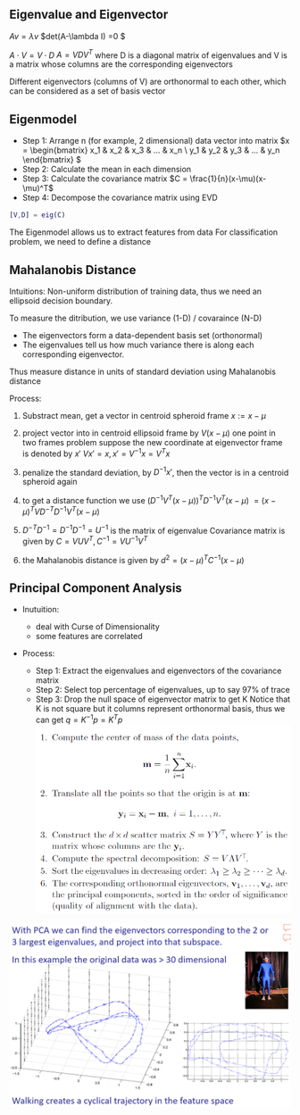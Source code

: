 ## Eigenvalue and Eigenvector
$Av = \lambda v$
$det(A-\lambda I) =0 $

$A\cdot V = V \cdot D$
$A = VDV^T$
where D is a diagonal matrix of eigenvalues and V is a matrix whose columns are the corresponding eigenvectors

Different eigenvectors (columns of V) are orthonormal to each other, which can be considered as a set of basis vector

## Eigenmodel
* Step 1: Arrange n (for example, 2 dimensional) data vector into matrix
$x = \begin{bmatrix}
x_1 & x_2 & x_3 & ... & x_n \\
y_1 & y_2 & y_3 & ... & y_n
\end{bmatrix}
$
* Step 2: Calculate the mean in each dimension
* Step 3: Calculate the covariance matrix
$C = \frac{1}{n}(x-\mu)(x-\mu)^T$
* Step 4: Decompose the covariance matrix using EVD
```matlab
[V,D] = eig(C)
```
The Eigenmodel allows us to extract features from data 
For classification problem, we need to define a distance
## Mahalanobis Distance
Intuitions:
Non-uniform distribution of training data, thus we need an ellipsoid decision boundary.

To measure the ditribution, we use variance (1-D) / covaraince (N-D)
* The eigenvectors form a data-dependent basis set (orthonormal)
* The eigenvalues tell us how much variance there is along each corresponding eigenvector.

Thus measure distance in units of standard deviation using Mahalanobis distance 

Process:
1. Substract mean, get a vector in centroid spheroid frame $x := x- \mu$
2. project vector into in centroid ellipsoid frame by $V(x-\mu)$
one point in two frames problem
suppose the new coordinate at eigenvector frame is denoted by $x'$
$Vx' = x, x' = V^{-1}x = V^T x$

3. penalize the standard deviation, by $D^{-1}x'$, then the vector is in a centroid spheroid again
4. to get a distance function we use 
$(D^{-1}V^T(x-\mu))^T D^{-1}V^T(x-\mu)$
$= (x-\mu)^TVD^{-T}D^{-1}V^T(x-\mu)$
5. $D^{-T}D^{-1} = D^{-1}D^{-1} = U^{-1}$ is the matrix of eigenvalue
Covariance matrix is given by 
$C = VUV^T, C^{-1} = VU^{-1}V^T$

6. the Mahalanobis distance is given by
$d^2 = (x-\mu)^TC^{-1}(x-\mu)$



## Principal Component Analysis
* Inutuition: 
    * deal with Curse of Dimensionality
    * some features are correlated

* Process:
    * Step 1: Extract the eigenvalues and eigenvectors of the covariance matrix
    * Step 2: Select top percentage of eigenvalues, up to say 97% of trace
    * Step 3: Drop the null space of eigenvector matrix to get K 
    Notice that K is not square but it columns represent orthonormal basis, thus we can get
    $q =  K^{-1} p = K^T p$
![](\images\pca.png)

![](\images\visual.png)